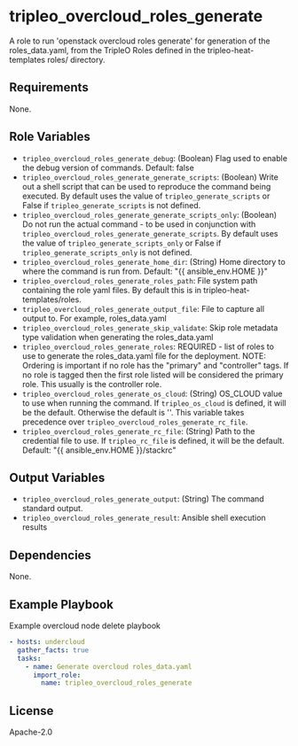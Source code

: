 tripleo_overcloud_roles_generate
========================

A role to run 'openstack overcloud roles generate' for generation of the
roles_data.yaml, from the TripleO Roles defined in the tripleo-heat-templates
roles/ directory.

Requirements
------------

None.

Role Variables
--------------

* `tripleo_overcloud_roles_generate_debug`: (Boolean) Flag used to enable the debug version of commands. Default: false
* `tripleo_overcloud_roles_generate_generate_scripts`: (Boolean) Write out a shell script that can be used to reproduce the command being executed. By default uses the value of `tripleo_generate_scripts` or False if `tripleo_generate_scripts` is not defined.
* `tripleo_overcloud_roles_generate_generate_scripts_only`: (Boolean) Do not run the actual command - to be used in conjunction with `tripleo_overcloud_roles_generate_generate_scripts`. By default uses the value of `tripleo_generate_scripts_only` or False if `tripleo_generate_scripts_only` is not defined.
* `tripleo_overcloud_roles_generate_home_dir`: (String) Home directory to where the command is run from. Default: "{{ ansible_env.HOME }}"
* `tripleo_overcloud_roles_generate_roles_path`: File system path containing the role yaml files. By default this is in tripleo-heat-templates/roles.
* `tripleo_overcloud_roles_generate_output_file`: File to capture all output to. For example, roles_data.yaml
* `tripleo_overcloud_roles_generate_skip_validate`: Skip role metadata type validation when generating the roles_data.yaml
* `tripleo_overcloud_roles_generate_roles`: REQUIRED - list of roles to use to generate the roles_data.yaml file for the deployment.  NOTE: Ordering is important if no role has the "primary" and "controller" tags. If no role is tagged then the first role listed will be considered the primary role. This usually is the controller role.
* `tripleo_overcloud_roles_generate_os_cloud`: (String) OS_CLOUD value to use when running the command. If `tripleo_os_cloud` is defined, it will be the default.
  Otherwise the default is ''. This variable takes precedence over `tripleo_overcloud_roles_generate_rc_file`.
* `tripleo_overcloud_roles_generate_rc_file`: (String) Path to the credential file to use. If `tripleo_rc_file` is defined, it will be the default. Default: "{{ ansible_env.HOME }}/stackrc"




Output Variables
----------------

* `tripleo_overcloud_roles_generate_output`: (String) The command standard output.
* `tripleo_overcloud_roles_generate_result`: Ansible shell execution results

Dependencies
------------

None.

Example Playbook
----------------

Example overcloud node delete playbook

```yaml
- hosts: undercloud
  gather_facts: true
  tasks:
    - name: Generate overcloud roles_data.yaml
      import_role:
        name: tripleo_overcloud_roles_generate
```

License
-------

Apache-2.0
